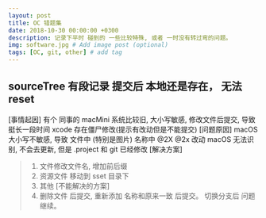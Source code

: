 ```yaml
---
layout: post
title: OC 错题集
date: 2018-10-30 00:00:00 +0300
description: 记录下平时 碰到的 一些比较特殊, 或者 一时没有转过弯的问题。
img: software.jpg # Add image post (optional)
tags: [OC, git, other] # add tag
---
```


## sourceTree 有段记录 提交后 本地还是存在， 无法reset
[事情起因] 有个 同事的 macMini 系统比较旧, 大小写敏感, 修改文件后提交, 导致挺长一段时间 xcode 存在僵尸修改(提示有改动但是不能提交)
[问题原因] macOS 大小写不敏感, 导致 文件中 (特别是图片) 名称中 @2X @2x 改动 macOS 无法识别, 不会去更新, 但是 .project 和 git 已经修改
[解决方案] 
> 1. 文件修改文件名, 增加前后缀
> 2. 资源文件 移动到 sset 目录下
> 3. 其他
[不能解决的方案]
> 1. 删除文件 后提交, 重新添加 名称和原来一致 后提交。 切换分支后 问题继续。